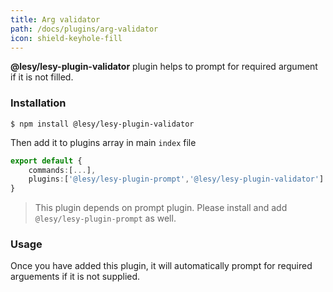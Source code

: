 ```yaml
---
title: Arg validator
path: /docs/plugins/arg-validator
icon: shield-keyhole-fill
---
```


**@lesy/lesy-plugin-validator** plugin helps to prompt for required argument if it is not filled.

### Installation

```shell
$ npm install @lesy/lesy-plugin-validator
```

Then add it to plugins array in main `index` file

```typescript
export default {
    commands:[...],
    plugins:['@lesy/lesy-plugin-prompt','@lesy/lesy-plugin-validator']
}
```

> This plugin depends on prompt plugin. Please install and add `@lesy/lesy-plugin-prompt` as well.

### Usage

Once you have added this plugin, it will automatically prompt for required arguements if it is not supplied.
